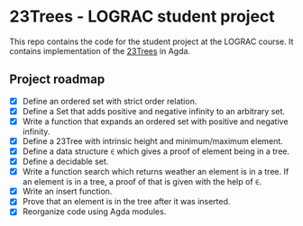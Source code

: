 # 23Trees - LOGRAC student project

This repo contains the code for the student project at the LOGRAC course. It contains implementation of the [23Trees](https://en.wikipedia.org/wiki/2%E2%80%933_tree) in Agda.

## Project roadmap

- [X] Define an ordered set with strict order relation.
- [X] Define a Set that adds positive and negative infinity to an arbitrary set.
- [X] Write a function that expands an ordered set with positive and negative infinity.
- [X] Define a 23Tree with intrinsic height and minimum/maximum element.
- [X] Define a data structure `∈` which gives a proof of element being in a tree.
- [X] Define a decidable set.
- [X] Write a function search which returns weather an element is in a tree. If an element is in a tree, a proof of that is given with the help of `∈`.
- [X] Write an insert function.
- [X] Prove that an element is in the tree after it was inserted.
- [X] Reorganize code using Agda modules.
